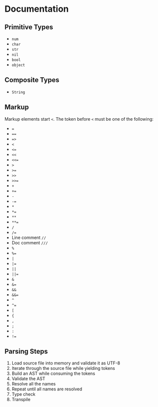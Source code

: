 # Documentation

## Primitive Types

- `num`
- `char`
- `str`
- `nil`
- `bool`
- `object`

## Composite Types

- `String`

## Markup

Markup elements start `<`. The token before `<` must be one of the following:

- `=`
- `==`
- `=>`
- `<`
- `<=`
- `<<`
- `<<=`
- `>`
- `>=`
- `>>`
- `>>=`
- `+`
- `+=`
- `-`
- `-=`
- `*`
- `*=`
- `**`
- `**=`
- `/`
- `/=`
- Line comment `//`
- Doc comment `///`
- `%`
- `%=`
- `|`
- `|=`
- `||`
- `||=`
- `&`
- `&=`
- `&&`
- `&&=`
- `^`
- `^=`
- `[`
- `{`
- `,`
- `;`
- `:`
- `!=`

## Parsing Steps

1. Load source file into memory and validate it as UTF-8
2. Iterate through the source file while yielding tokens
3. Build an AST while consuming the tokens
4. Validate the AST
5. Resolve all the names
6. Repeat until all names are resolved
7. Type check
8. Transpile